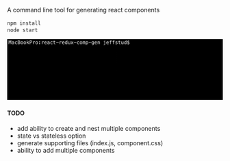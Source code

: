 A command line tool for generating react components

```
npm install
node start
```
<img src="/README/screenshot.gif" width="600">

#### TODO
* add ability to create and nest multiple components
* state vs stateless option
* generate supporting files (index.js, component.css)
* ability to add multiple components
